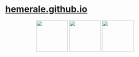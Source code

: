 # [hemerale.github.io](https://hemerale.github.io)
 <p align="center">
 
  <!-- HTML -->
  <img src="https://raw.githubusercontent.com/danielcranney/readme-generator/main/public/icons/skills/html5-colored.svg" width="100" height="100"/>
  
  <!-- CSS -->
  <img src="https://raw.githubusercontent.com/danielcranney/readme-generator/main/public/icons/skills/css3-colored.svg" width="100" height="100"/>
  
  <!-- JS -->
  <img src="https://camo.githubusercontent.com/442c452cb73752bb1914ce03fce2017056d651a2099696b8594ddf5ccc74825e/68747470733a2f2f63646e2e6a7364656c6976722e6e65742f67682f64657669636f6e732f64657669636f6e2f69636f6e732f6a6176617363726970742f6a6176617363726970742d6f726967696e616c2e737667" width="100" height="100"/>
  
</p>
